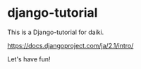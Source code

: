 # django-tutorial

This is a Django-tutorial for daiki.

https://docs.djangoproject.com/ja/2.1/intro/

Let's have fun!

